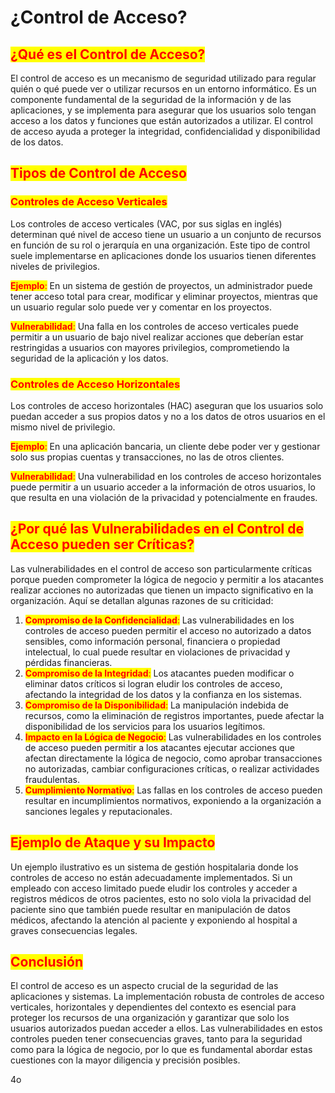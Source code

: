 # ¿Control de Acceso?

## <mark style="color:red;">¿Qué es el Control de Acceso?</mark>

El control de acceso es un mecanismo de seguridad utilizado para regular quién o qué puede ver o utilizar recursos en un entorno informático. Es un componente fundamental de la seguridad de la información y de las aplicaciones, y se implementa para asegurar que los usuarios solo tengan acceso a los datos y funciones que están autorizados a utilizar. El control de acceso ayuda a proteger la integridad, confidencialidad y disponibilidad de los datos.

## <mark style="color:red;">Tipos de Control de Acceso</mark>

### <mark style="color:red;">**Controles de Acceso Verticales**</mark>

Los controles de acceso verticales (VAC, por sus siglas en inglés) determinan qué nivel de acceso tiene un usuario a un conjunto de recursos en función de su rol o jerarquía en una organización. Este tipo de control suele implementarse en aplicaciones donde los usuarios tienen diferentes niveles de privilegios.

<mark style="color:red;">**Ejemplo**</mark><mark style="color:red;">:</mark> En un sistema de gestión de proyectos, un administrador puede tener acceso total para crear, modificar y eliminar proyectos, mientras que un usuario regular solo puede ver y comentar en los proyectos.

<mark style="color:red;">**Vulnerabilidad**</mark><mark style="color:red;">:</mark> Una falla en los controles de acceso verticales puede permitir a un usuario de bajo nivel realizar acciones que deberían estar restringidas a usuarios con mayores privilegios, comprometiendo la seguridad de la aplicación y los datos.

### <mark style="color:red;">**Controles de Acceso Horizontales**</mark>

Los controles de acceso horizontales (HAC) aseguran que los usuarios solo puedan acceder a sus propios datos y no a los datos de otros usuarios en el mismo nivel de privilegio.

<mark style="color:red;">**Ejemplo**</mark><mark style="color:red;">:</mark> En una aplicación bancaria, un cliente debe poder ver y gestionar solo sus propias cuentas y transacciones, no las de otros clientes.

<mark style="color:red;">**Vulnerabilidad**</mark><mark style="color:red;">:</mark> Una vulnerabilidad en los controles de acceso horizontales puede permitir a un usuario acceder a la información de otros usuarios, lo que resulta en una violación de la privacidad y potencialmente en fraudes.

## <mark style="color:red;">¿Por qué las Vulnerabilidades en el Control de Acceso pueden ser Críticas?</mark>

Las vulnerabilidades en el control de acceso son particularmente críticas porque pueden comprometer la lógica de negocio y permitir a los atacantes realizar acciones no autorizadas que tienen un impacto significativo en la organización. Aquí se detallan algunas razones de su criticidad:

1. <mark style="color:red;">**Compromiso de la Confidencialidad**</mark><mark style="color:red;">:</mark> Las vulnerabilidades en los controles de acceso pueden permitir el acceso no autorizado a datos sensibles, como información personal, financiera o propiedad intelectual, lo cual puede resultar en violaciones de privacidad y pérdidas financieras.
2. <mark style="color:red;">**Compromiso de la Integridad**</mark><mark style="color:red;">:</mark> Los atacantes pueden modificar o eliminar datos críticos si logran eludir los controles de acceso, afectando la integridad de los datos y la confianza en los sistemas.
3. <mark style="color:red;">**Compromiso de la Disponibilidad**</mark><mark style="color:red;">:</mark> La manipulación indebida de recursos, como la eliminación de registros importantes, puede afectar la disponibilidad de los servicios para los usuarios legítimos.
4. <mark style="color:red;">**Impacto en la Lógica de Negocio**</mark><mark style="color:red;">:</mark> Las vulnerabilidades en los controles de acceso pueden permitir a los atacantes ejecutar acciones que afectan directamente la lógica de negocio, como aprobar transacciones no autorizadas, cambiar configuraciones críticas, o realizar actividades fraudulentas.
5. <mark style="color:red;">**Cumplimiento Normativo**</mark><mark style="color:red;">:</mark> Las fallas en los controles de acceso pueden resultar en incumplimientos normativos, exponiendo a la organización a sanciones legales y reputacionales.

## <mark style="color:red;">Ejemplo de Ataque y su Impacto</mark>

Un ejemplo ilustrativo es un sistema de gestión hospitalaria donde los controles de acceso no están adecuadamente implementados. Si un empleado con acceso limitado puede eludir los controles y acceder a registros médicos de otros pacientes, esto no solo viola la privacidad del paciente sino que también puede resultar en manipulación de datos médicos, afectando la atención al paciente y exponiendo al hospital a graves consecuencias legales.

## <mark style="color:red;">Conclusión</mark>

El control de acceso es un aspecto crucial de la seguridad de las aplicaciones y sistemas. La implementación robusta de controles de acceso verticales, horizontales y dependientes del contexto es esencial para proteger los recursos de una organización y garantizar que solo los usuarios autorizados puedan acceder a ellos. Las vulnerabilidades en estos controles pueden tener consecuencias graves, tanto para la seguridad como para la lógica de negocio, por lo que es fundamental abordar estas cuestiones con la mayor diligencia y precisión posibles.

4o
